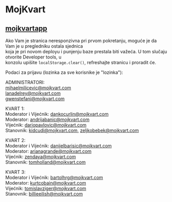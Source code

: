# MojKvart

## [mojkvartapp](https://mojkvart-frontend.herokuapp.com/)

Ako Vam je stranica neresponzivna pri prvom pokretanju, moguće je da Vam je u pregledniku ostala sjednica\
koja je pri novom deployu i punjenju baze prestala biti važeća. U tom slučaju otvorite Developer tools, u\
konzolu upišite `localStorage.clear()`, refreshajte stranicu i proradit će. 

Podaci za prijavu (lozinka za sve korisnike je "lozinka"):

ADMINISTRATORI:\
    mihaelmilicevic@mojkvart.com\
    lanadelrey@mojkvart.com\
    gwenstefani@mojkvart.com

KVART 1:\
    Moderator i Vijećnik: dankocurlin@mojkvart.com\
    Moderator: andrijabanic@mojkvart.com\
    Vijećnik: dariopavlovic@mojkvart.com\
    Stanovnik: kidcudi@mojkvart.com, zeljkobebek@mojkvart.com

KVART 2:\
    Moderator i Vijećnik: danijelbarisic@mojkvart.com\
    Moderator: arianagrande@mojkvart.com\
    Vijećnik: zendaya@mojkvart.com\
    Stanovnik: tomholland@mojkvart.com

KVART 3:\
    Moderator i Vijećnik: bartolhrg@mojkvart.com\
    Moderator: kurtcobain@mojkvart.com\
    Vijećnik: tomislavziger@mojkvart.com\
    Stanovnik: billieeilish@mojkvart.com
